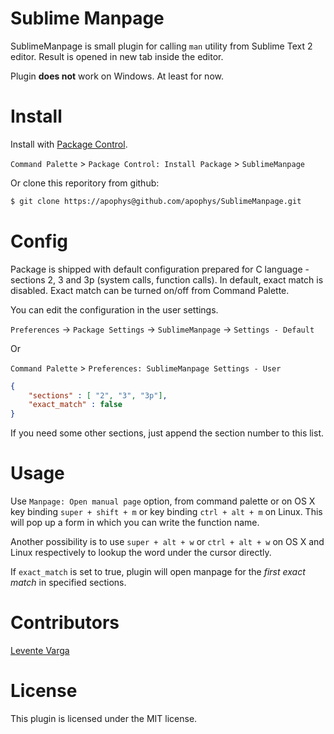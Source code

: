 # Sublime Manpage

SublimeManpage is small plugin for calling `man` utility from
Sublime Text 2 editor. Result is opened in new tab inside the
editor.

Plugin **does not** work on Windows. At least for now.

# Install

Install with [Package Control](http://wbond.net/sublime_packages/package_control).

`Command Palette` > `Package Control: Install Package` > `SublimeManpage`

Or clone this reporitory from github:

```bash
$ git clone https://apophys@github.com/apophys/SublimeManpage.git
```

# Config

Package is shipped with default configuration prepared
for C language - sections 2, 3 and 3p (system calls, function calls).
In default, exact match is disabled. Exact match can be turned on/off from
Command Palette.

You can edit the configuration in the user settings.

`Preferences` -> `Package Settings` -> `SublimeManpage` -> `Settings - Default`

Or

`Command Palette` > `Preferences: SublimeManpage Settings - User`

```json
{
    "sections" : [ "2", "3", "3p"],
    "exact_match" : false
}
```

If you need some other sections, just append the section number to this list.

# Usage

Use `Manpage: Open manual page` option, from command palette or on OS X
key binding `super + shift + m` or key binding `ctrl + alt + m` on Linux.
This will pop up a form in which you can write the function name.

Another possibility is to use `super + alt + w` or `ctrl + alt + w`
on OS X and Linux respectively to lookup the word under the cursor directly.

If `exact_match` is set to true, plugin will open manpage for the *first exact match*
in specified sections.

# Contributors

[Levente Varga](https://github.com/crazybyte)

# License

This plugin is licensed under the MIT license.